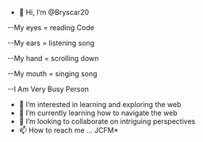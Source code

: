 - 👋 Hi, I’m @Bryscar20 

--My eyes = reading Code

--My ears = listening song 

--My hand = scrolling down

--My mouth = singing song

--I Am Very Busy Person
- 👀 I’m interested in learning and exploring the web
- 🌱 I’m currently learning how to navigate the web
- 💞️ I’m looking to collaborate on intriguing perspectives 
- 📫 How to reach me ... JCFM*

<!---
Bryscar20/Bryscar20 is a ✨ special ✨ repository because its `README.md` (this file) appears on your GitHub profile.
You can click the Preview link to take a look at your changes.
--->
